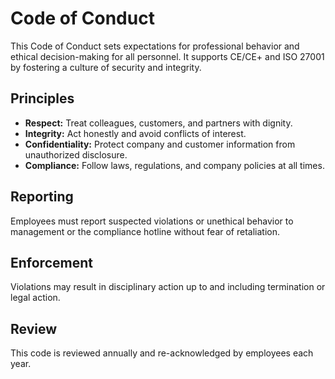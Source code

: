 # Code of Conduct

This Code of Conduct sets expectations for professional behavior and ethical decision-making for all personnel. It supports CE/CE+ and ISO 27001 by fostering a culture of security and integrity.

## Principles
- **Respect:** Treat colleagues, customers, and partners with dignity.
- **Integrity:** Act honestly and avoid conflicts of interest.
- **Confidentiality:** Protect company and customer information from unauthorized disclosure.
- **Compliance:** Follow laws, regulations, and company policies at all times.

## Reporting
Employees must report suspected violations or unethical behavior to management or the compliance hotline without fear of retaliation.

## Enforcement
Violations may result in disciplinary action up to and including termination or legal action.

## Review
This code is reviewed annually and re-acknowledged by employees each year.
